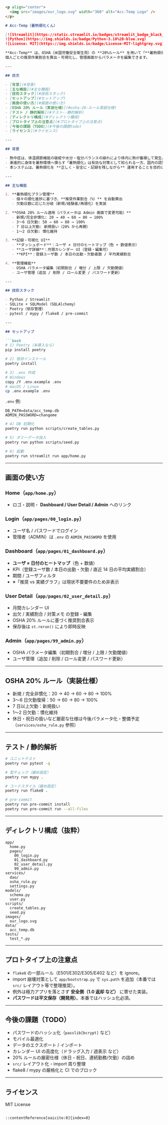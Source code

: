 ````markdown
<p align="center">
  <img src="images/our_logo.svg" width="360" alt="Acc-Temp Logo" />
</p>

# Acc-Temp（暑熱順化くん）

[![Streamlit](https://static.streamlit.io/badges/streamlit_badge_black_white.svg)](https://streamlit.io/)
![Python](https://img.shields.io/badge/Python-3.10%2B-blue.svg)
![License: MIT](https://img.shields.io/badge/License-MIT-lightgrey.svg)

**Acc-Temp** は、OSHA（米国労働安全衛生局）の **20%ルール** を用いて「**暑熱順化（Heat Acclimatization）**」を計画的・データドリブンに実施／管理するための **Streamlit 製プロトタイプ**です。  
個人ごとの推奨作業割合を算出・可視化し、管理画面からパラメータを編集できます。

---

## 目次

- [背景](#背景)
- [主な機能](#主な機能)
- [技術スタック](#技術スタック)
- [セットアップ](#セットアップ)
- [画面の使い方](#画面の使い方)
- [OSHA 20% ルール（実装仕様）](#osha-20-ルール実装仕様)
- [テスト / 静的解析](#テスト--静的解析)
- [ディレクトリ構成](#ディレクトリ構成)
- [プロトタイプ上の注意点](#プロトタイプ上の注意点)
- [今後の課題（TODO）](#今後の課題todo)
- [ライセンス](#ライセンス)

---

## 背景

- 熱中症は、体温調節機能の破綻や水分・塩分バランスの崩れにより体内に熱が蓄積して発生。
- 漸進的に身体を暑熱環境へ慣らす「暑熱順化」は有効な対策として知られる一方、国内の認知度は十分ではありません。
- 本システムは、暑熱順化を **正しく・安全に・記録を残しながら** 運用することを目的に開発されました。

---

## 主な機能

1. **暑熱順化プラン管理**  
   - 個々の順化進捗に基づき、**推奨作業割合（%）** を自動算出  
   - 欠勤日数に応じた分岐（新規/経験者/再順化）を実装

2. **OSHA 20% ルール適用（パラメータは Admin 画面で変更可能）**  
   - 新規/完全非慣化: 20 → 40 → 60 → 80 → 100%  
   - 3〜6 日欠勤: 50 → 60 → 80 → 100%  
   - 7 日以上欠勤: 新規扱い（20% から再開）  
   - 1〜2 日欠勤: 慣化維持

3. **記録・可視化 UI**  
   - **ダッシュボード**：ユーザ × 日付のヒートマップ（色 + 数値表示）  
   - **ユーザ詳細**：月間カレンダー UI（登録・編集可）  
   - **KPI**：登録ユーザ数 / 本日の出勤・欠勤者数 / 平均実績割合

4. **管理機能**  
   - OSHA パラメータ編集（初期割合 / 増分 / 上限 / 欠勤閾値）  
   - ユーザ管理（追加 / 削除 / ロール変更 / パスワード更新）

---

## 技術スタック

- Python / Streamlit  
- SQLite + SQLModel（SQLAlchemy）  
- Poetry（依存管理）  
- pytest / mypy / flake8 / pre-commit

---

## セットアップ

```bash
# 1) Poetry（未導入なら）
pip install poetry

# 2) 依存インストール
poetry install

# 3) .env 作成
# Windows
copy /Y .env.example .env
# macOS / Linux
cp .env.example .env
````

`.env` 例:

```dotenv
DB_PATH=data/acc_temp.db
ADMIN_PASSWORD=changeme
```

```bash
# 4) DB 初期化
poetry run python scripts/create_tables.py

# 5) ダミーデータ投入
poetry run python scripts/seed.py

# 6) 起動
poetry run streamlit run app/home.py
```

---

## 画面の使い方

### Home（`app/home.py`）

* ロゴ・説明・ **Dashboard / User Detail / Admin** へのリンク

### Login（`app/pages/00_login.py`）

* ユーザ名 / パスワードでログイン
* 管理者（ADMIN）は `.env` の `ADMIN_PASSWORD` を使用

### Dashboard（`app/pages/01_dashboard.py`）

* **ユーザ × 日付のヒートマップ**（色 + 数値）
* KPI（登録ユーザ数 / 本日の出勤・欠勤 / 直近 14 日の平均実績割合）
* 期間 / ユーザフィルタ
* ※「推奨 vs 実績グラフ」は現状不要要件のため非表示

### User Detail（`app/pages/02_user_detail.py`）

* 月間カレンダー UI
* 出欠 / 実績割合 / 対策メモ の登録・編集
* OSHA 20% ルールに基づく推奨割合表示
* 保存後は `st.rerun()` により即時反映

### Admin（`app/pages/99_admin.py`）

* OSHA パラメータ編集（初期割合 / 増分 / 上限 / 欠勤閾値）
* ユーザ管理（追加 / 削除 / ロール変更 / パスワード更新）

---

## OSHA 20% ルール（実装仕様）

* 新規 / 完全非慣化：20 → 40 → 60 → 80 → 100%
* 3〜6 日欠勤復帰：50 → 60 → 80 → 100%
* 7 日以上欠勤：新規扱い
* 1〜2 日欠勤：慣化維持
* 休日・祝日の扱いなど厳密な仕様は今後パラメータ化・整備予定（`services/osha_rule.py` 参照）

---

## テスト / 静的解析

```bash
# ユニットテスト
poetry run pytest -q

# 型チェック（緩め設定）
poetry run mypy .

# コードスタイル（緩め設定）
poetry run flake8 .

# pre-commit
poetry run pre-commit install
poetry run pre-commit run --all-files
```

---

## ディレクトリ構成（抜粋）

```
app/
  home.py
  pages/
    00_login.py
    01_dashboard.py
    02_user_detail.py
    99_admin.py
services/
  dao/
  osha_rule.py
  settings.py
models/
  schema.py
  user.py
scripts/
  create_tables.py
  seed.py
images/
  our_logo.svg
data/
  acc_temp.db
tests/
  test_*.py
```

---

## プロトタイプ上の注意点

* `flake8` の一部ルール（E501/E302/E305/E402 など）を ignore。
* import 崩壊対策として `app/bootstrap.py` で `sys.path` を追加（本番では `src/` レイアウト等で整理推奨）。
* 例外は極力アプリを落とさず **安全側（1.0 返却 など）** に寄せた実装。
* **パスワードは平文保存（開発用）**。本番ではハッシュ化必須。

---

## 今後の課題（TODO）

* パスワードのハッシュ化（`passlib[bcrypt]` など）
* モバイル最適化
* データのエクスポート / インポート
* カレンダー UI の高度化（ドラッグ入力 / 週表示 など）
* 20% ルールの厳密仕様（休日・祝日、連続勤務/欠勤）の詰め
* `src/` レイアウト化・import 周り整理
* flake8 / mypy の厳格化と CI でのブロック

---

## ライセンス

MIT License

```

::contentReference[oaicite:0]{index=0}
```
